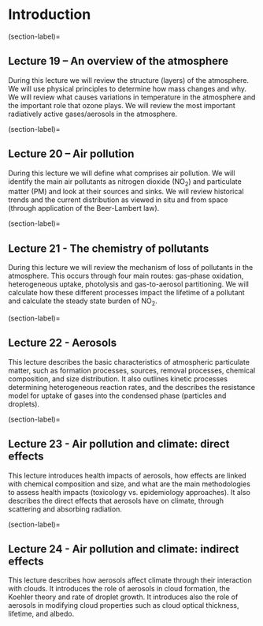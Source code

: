 # Introduction

(section-label)=
## Lecture 19 – An overview of the atmosphere
During this lecture we will review the structure (layers) of the atmosphere.
We will use physical principles to determine how mass changes and why.
We will review what causes variations in temperature in the atmosphere and the important role that ozone plays.
We will review the most important radiatively active gases/aerosols in the atmosphere.

(section-label)= 
## Lecture 20 – Air pollution
During this lecture we will define what comprises air pollution.
We will identify the main air pollutants as nitrogen dioxide ($\mathrm{NO_2}$) and particulate matter (PM) and look at their sources and sinks.
We will review historical trends and the current distribution as viewed in situ and from space (through application of the Beer-Lambert law).

(section-label)=
## Lecture 21 - The chemistry of pollutants
During this lecture we will review the mechanism of loss of pollutants in the atmosphere.
This occurs through four main routes: gas-phase oxidation, heterogeneous uptake, photolysis and gas-to-aerosol partitioning.
We will calculate how these different processes impact the lifetime of a pollutant and calculate the steady state burden of $\mathrm{NO_2}$. 

(section-label)=
## Lecture 22 - Aerosols
This lecture describes the basic characteristics of atmospheric particulate matter, such as formation processes, sources, removal processes, chemical composition, and size distribution.
It also outlines kinetic processes determining heterogeneous reaction rates, and the describes the resistance model for uptake of gases into the condensed phase (particles and droplets).

(section-label)=
## Lecture 23 - Air pollution and climate: direct effects
This lecture introduces health impacts of aerosols, how effects are linked with chemical composition and size, and what are the main methodologies to assess health impacts (toxicology vs. epidemiology approaches).
It also describes the direct effects that aerosols have on climate, through scattering and absorbing radiation.

(section-label)=
## Lecture 24 - Air pollution and climate: indirect effects
This lecture describes how aerosols affect climate through their interaction with clouds.
It introduces the role of aerosols in cloud formation, the Koehler theory and rate of droplet growth.
It introduces also the role of aerosols in modifying cloud properties such as cloud optical thickness, lifetime, and albedo.